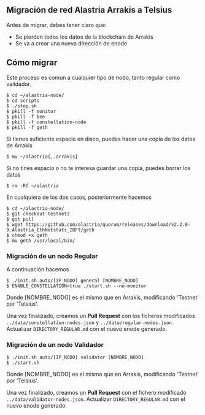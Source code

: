 ## Migración de red Alastria Arrakis a Telsius 

Antes de migrar, debes tener claro que:

* Se pierden todos los datos de la blockchain de Arrakis
* Se va a crear una nueva dirección de enode

## Cómo migrar 

Este proceso es comun a cualquier tipo de nodo, tanto regular como validador.

```
$ cd ~/alastria-node/
$ cd scripts
$ ./stop.sh
$ pkill -f monitor
$ pkill -f bee
$ pkill -f constellation-node
$ pkill -f geth
```
Si tienes suficiente espacio en disco, puedes hacer una copia de los datos de Arrakis

```
$ mv ~/alastria{,.arrakis}
```

Si no tines espacio o no te interesa guardar una copia, puedes borrar los datos

```
$ rm -Rf ~/alastria 
```

En cualquiera de los dos casos, posteriormente hacemos

```
$ cd ~/alastria-node/
$ git checkout testnet2
$ git pull
$ wget https://github.com/alastria/quorum/releases/download/v2.2.0-0.Alastria_EthNetstats_IBFT/geth
$ chmod +x geth
$ mv geth /usr/local/bin/
```

### Migración de un nodo Regular

A continuación hacemos

```
$ ./init.sh auto/[IP_NODO] general [NOMBRE_NODO]
$ ENABLE_CONSTELLATION=true ./start.sh --no-monitor
```

Donde [NOMBRE_NODO] es el mismo que en Arrakis, modificando 'Testnet' por 'Telsius'.

Una vez finalizado, creamos un **Pull Request** con los ficheros modificados `../data/constellation-nodes.json` y `../data/regular-nodes.json`. Actualizar `DIRECTORY_REGULAR.md` con el nuevo enode generado.


### Migración de un nodo Validador

```
$ ./init.sh auto/[IP_NODO] validator [NOMBRE_NODO]
$ ./start.sh
```
Donde [NOMBRE_NODO] es el mismo que en Arrakis, modificando 'Testnet' por 'Telsius'.

Una vez finalizado, creamos un **Pull Request** con el fichero modificado  `../data/validator-nodes.json`. Actualizar `DIRECTORY_REGULAR.md` con el nuevo enode generado. 
